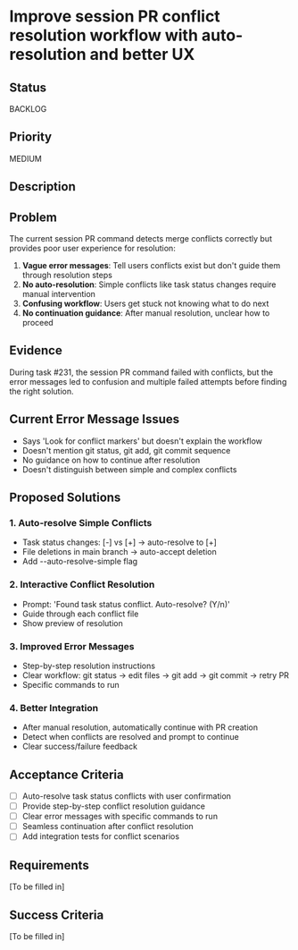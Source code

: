 # Improve session PR conflict resolution workflow with auto-resolution and better UX

## Status

BACKLOG

## Priority

MEDIUM

## Description

## Problem

The current session PR command detects merge conflicts correctly but provides poor user experience for resolution:

1. **Vague error messages**: Tell users conflicts exist but don't guide them through resolution steps
2. **No auto-resolution**: Simple conflicts like task status changes require manual intervention
3. **Confusing workflow**: Users get stuck not knowing what to do next
4. **No continuation guidance**: After manual resolution, unclear how to proceed

## Evidence

During task #231, the session PR command failed with conflicts, but the error messages led to confusion and multiple failed attempts before finding the right solution.

## Current Error Message Issues

- Says 'Look for conflict markers' but doesn't explain the workflow
- Doesn't mention git status, git add, git commit sequence
- No guidance on how to continue after resolution
- Doesn't distinguish between simple and complex conflicts

## Proposed Solutions

### 1. Auto-resolve Simple Conflicts

- Task status changes: [-] vs [+] → auto-resolve to [+]
- File deletions in main branch → auto-accept deletion
- Add --auto-resolve-simple flag

### 2. Interactive Conflict Resolution

- Prompt: 'Found task status conflict. Auto-resolve? (Y/n)'
- Guide through each conflict file
- Show preview of resolution

### 3. Improved Error Messages

- Step-by-step resolution instructions
- Clear workflow: git status → edit files → git add → git commit → retry PR
- Specific commands to run

### 4. Better Integration

- After manual resolution, automatically continue with PR creation
- Detect when conflicts are resolved and prompt to continue
- Clear success/failure feedback

## Acceptance Criteria

- [ ] Auto-resolve task status conflicts with user confirmation
- [ ] Provide step-by-step conflict resolution guidance
- [ ] Clear error messages with specific commands to run
- [ ] Seamless continuation after conflict resolution
- [ ] Add integration tests for conflict scenarios

## Requirements

[To be filled in]

## Success Criteria

[To be filled in]
